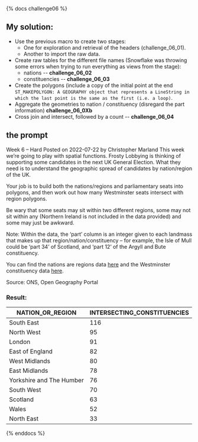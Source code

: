 {% docs challenge06 %}
## My solution:
- Use the previous macro to create two stages:
  - One for exploration and retrieval of the headers (challenge_06_01).
  - Another to import the raw data.
- Create raw tables for the different file names (Snowflake was throwing some errors when trying to run everything as views from the stage):
  - nations -- **challenge_06_02**
  - constituencies -- **challenge_06_03**
- Create the polygons (include a copy of the initial point at the end `ST_MAKEPOLYGON: A GEOGRAPHY object that represents a LineString in which the last point is the same as the first (i.e. a loop)`.
- Aggregate the geometries to nation / constituency (disregard the part information) **challenge_06_0Xb**
- Cross join and intersect, followed by a count -- **challenge_06_04**

## the prompt
Week 6 – Hard
Posted on 2022-07-22 by Christopher Marland
This week we’re going to play with spatial functions. Frosty Lobbying is thinking of supporting some candidates in the next UK General Election. What they need is to understand the geographic spread of candidates by nation/region of the UK.

Your job is to build both the nations/regions and parliamentary seats into polygons, and then work out how many Westminster seats intersect with region polygons. 

Be wary that some seats may sit within two different regions, some may not sit within any (Northern Ireland is not included in the data provided) and some may just be awkward.

Note: Within the data, the ‘part’ column is an integer given to each landmass that makes up that region/nation/constituency – for example, the Isle of Mull could be ‘part 34’ of Scotland, and ‘part 12’ of the Argyll and Bute constituency.

You can find the nations are regions data [here](https://frostyfridaychallenges.s3.eu-west-1.amazonaws.com/challenge_6/nations_and_regions.csv) and the Westminster constituency data [here](https://frostyfridaychallenges.s3.eu-west-1.amazonaws.com/challenge_6/westminster_constituency_points.csv).

Source: ONS, Open Geography Portal

### Result:
| NATION_OR_REGION |	INTERSECTING_CONSTITUENCIES |
|---|---|
|South East |	116|
|North West	| 95|
|London	|91|
|East of England	|82|
|West Midlands	|80|
|East Midlands	|78|
|Yorkshire and The Humber	|76|
|South West	|70|
|Scotland	|63|
|Wales	|52|
|North East	|33|

{% enddocs %}